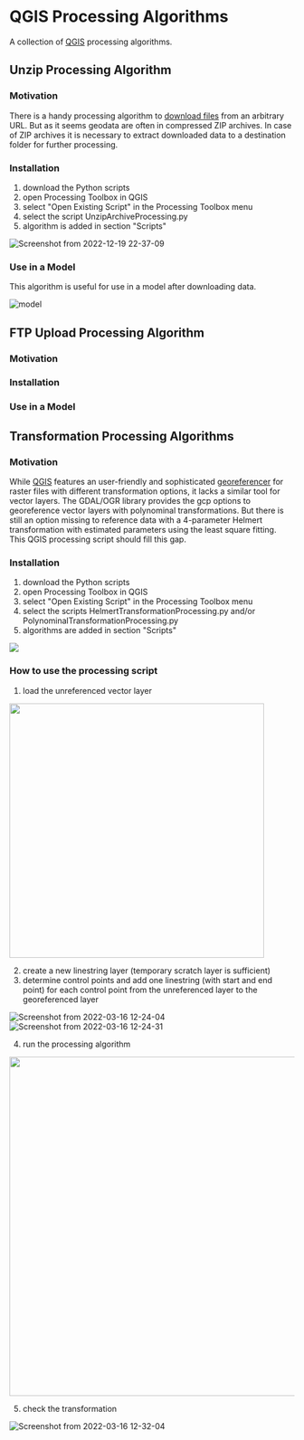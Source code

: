 # QGIS Processing Algorithms

A collection of [QGIS](https://github.com/qgis/QGIS) processing algorithms.

## Unzip Processing Algorithm

### Motivation

There is a handy processing algorithm to [download files](https://docs.qgis.org/testing/en/docs/user_manual/processing_algs/qgis/filetools.html#download-file) from an arbitrary URL. But as it seems geodata are often in compressed ZIP archives. In case of ZIP archives it is necessary to extract downloaded data to a destination folder for further processing.

### Installation

1. download the Python scripts
2. open Processing Toolbox in QGIS
3. select "Open Existing Script" in the Processing Toolbox menu
4. select the script UnzipArchiveProcessing.py
5. algorithm is added in section "Scripts"

![Screenshot from 2022-12-19 22-37-09](https://user-images.githubusercontent.com/980073/208528878-895b6463-af99-427a-b969-97c5de25d89e.png)

### Use in a Model

This algorithm is useful for use in a model after downloading data.

![model](https://user-images.githubusercontent.com/980073/208529120-9adf9aa2-0d84-4a47-a612-41a0d2bff8a0.png)

## FTP Upload Processing Algorithm

### Motivation

### Installation

### Use in a Model

## Transformation Processing Algorithms

### Motivation

While [QGIS](https://github.com/qgis/QGIS) features an user-friendly and sophisticated [georeferencer](https://docs.qgis.org/testing/en/docs/user_manual/working_with_raster/georeferencer.html) for raster files with different transformation options, it lacks a similar tool for vector layers. The GDAL/OGR library provides the gcp options to georeference vector layers with polynominal transformations.
But there is still an option missing to reference data with a 4-parameter Helmert transformation with estimated parameters using the least square fitting. This QGIS processing script should fill this gap.

### Installation

1. download the Python scripts
2. open Processing Toolbox in QGIS
3. select "Open Existing Script" in the Processing Toolbox menu
4. select the scripts HelmertTransformationProcessing.py and/or PolynominalTransformationProcessing.py
5. algorithms are added in section "Scripts"

<img src="https://user-images.githubusercontent.com/980073/149583386-1d92fc6a-0519-4b1a-b638-56257521124c.png">

### How to use the processing script

1. load the unreferenced vector layer

<img src="https://user-images.githubusercontent.com/980073/158578743-8cf1b89f-7a79-4d59-ba00-49386393adc4.png" width="450">

2. create a new linestring layer (temporary scratch layer is sufficient)
3. determine control points and add one linestring (with start and end point) for each control point from the unreferenced layer to the georeferenced layer

![Screenshot from 2022-03-16 12-24-04](https://user-images.githubusercontent.com/980073/158579553-2e25ff48-9985-4b63-bc06-c5ba18161831.png)
![Screenshot from 2022-03-16 12-24-31](https://user-images.githubusercontent.com/980073/158579562-97a4673d-7730-43b8-bac7-598dc922e7d6.png)

4. run the processing algorithm

<img src="https://user-images.githubusercontent.com/980073/158580617-9343a9f0-bf4e-48f5-87d1-e178e627f0b0.png" width="600">

5. check the transformation

![Screenshot from 2022-03-16 12-32-04](https://user-images.githubusercontent.com/980073/158580843-f9059bff-9949-477e-9e40-cd4fb150fb81.png)
